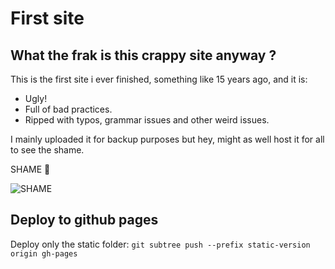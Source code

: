 # First site

## What the frak is this crappy site anyway ?

This is the first site i ever finished, something like 15 years ago, and it is:

- Ugly!
- Full of bad practices.
- Ripped with typos, grammar issues and other weird issues.

I mainly uploaded it for backup purposes but hey, might as well host it for all to see the shame.

SHAME 🔔

![SHAME](https://web.archive.org/web/20180409120859/https://i.giphy.com/media/m6tmCnGCNvTby/giphy.webp)

## Deploy to github pages

Deploy only the static folder: `git subtree push --prefix static-version origin gh-pages`
